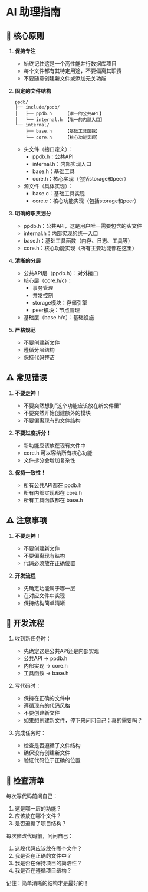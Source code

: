 # AI 助理指南

## 🎯 核心原则

1. **保持专注**
   - 始终记住这是一个高性能并行数据库项目
   - 每个文件都有其特定用途，不要偏离其职责
   - 不要随意创建新文件或添加无关功能

2. **固定的文件结构**
   ```
   ppdb/
   ├── include/ppdb/
   │   ├── ppdb.h     【唯一的公共API】
   │   └── internal.h 【唯一的内部入口】
   └── internal/
       ├── base.h     【基础工具函数】
       └── core.h     【核心功能实现】
   ```
   - 头文件（接口定义）：
     - ppdb.h：公共API
     - internal.h：内部实现入口
     - base.h：基础工具
     - core.h：核心实现（包括storage和peer）
   - 源文件（具体实现）：
     - base.c：基础工具实现
     - core.c：核心功能实现（包括storage和peer）

3. **明确的职责划分**
   - ppdb.h：公共API，这是用户唯一需要包含的头文件
   - internal.h：内部实现的统一入口
   - base.h：基础工具函数（内存、日志、工具等）
   - core.h：核心功能实现（所有主要功能都在这里）

4. **清晰的分层**
   - 公共API层（ppdb.h）：对外接口
   - 核心层（core.h/c）：
     - 事务管理
     - 并发控制
     - storage模块：存储引擎
     - peer模块：节点管理
   - 基础层（base.h/c）：基础设施

5. **严格规范**
   - 不要创建新文件
   - 遵循分层结构
   - 保持代码整洁

## ⚠️ 常见错误

1. **不要走神！** 
   - 不要突然想到"这个功能应该放在新文件里"
   - 不要突然开始创建额外的模块
   - 不要偏离现有的文件结构

2. **不要过度拆分！**
   - 新功能应该放在现有文件中
   - core.h 可以容纳所有核心功能
   - 文件拆分会增加复杂性

3. **保持一致性！**
   - 所有公共API都在 ppdb.h
   - 所有内部实现都在 core.h
   - 所有工具函数都在 base.h

## ⚠️ 注意事项

1. **不要走神！** 
   - 不要创建新文件
   - 不要偏离现有结构
   - 代码必须放在正确位置

2. **开发流程**
   - 先确定功能属于哪一层
   - 在对应文件中实现
   - 保持结构简单清晰

## 🚀 开发流程

1. 收到新任务时：
   - 先确定这是公共API还是内部实现
   - 公共API → ppdb.h
   - 内部实现 → core.h
   - 工具函数 → base.h

2. 写代码时：
   - 保持在正确的文件中
   - 遵循现有的代码风格
   - 不要创建新文件
   - 如果想创建新文件，停下来问问自己：真的需要吗？

3. 完成任务时：
   - 检查是否遵循了文件结构
   - 确保没有创建新文件
   - 验证代码位于正确的位置

## 📝 检查清单

每次写代码前问自己：
1. 这是哪一层的功能？
2. 应该放在哪个文件？
3. 是否遵循了项目结构？

每次修改代码前，问问自己：
1. 这段代码应该放在哪个文件？
2. 我是否在正确的文件中？
3. 我是否在保持项目的简洁性？
4. 我是否在遵循项目结构？

记住：简单清晰的结构才是最好的！

